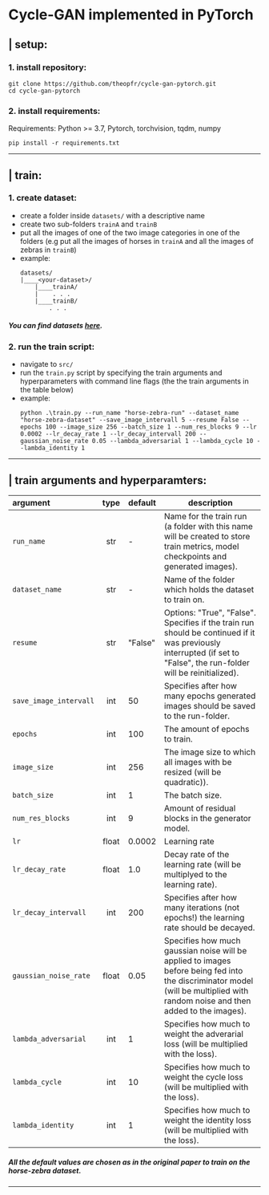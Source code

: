 # Cycle-GAN implemented in PyTorch

## | setup:
### 1. install repository:
```
git clone https://github.com/theopfr/cycle-gan-pytorch.git
cd cycle-gan-pytorch
```

### 2. install requirements:
Requirements: Python >= 3.7, Pytorch, torchvision, tqdm, numpy
```
pip install -r requirements.txt
```

---

## | train:

### 1. create dataset:
- create a folder inside ``datasets/`` with a descriptive name
- create two sub-folders ``trainA`` and ``trainB``
- put all the images of one of the two image categories in one of the folders (e.g put all the images of horses in ``trainA`` and all the images of zebras in ``trainB``)
- example:
    ```
    datasets/
    |____<your-dataset>/
        |____trainA/
        |    . . .
        |____trainB/
            . . .
    ```
  
##### You can find datasets [here](https://people.eecs.berkeley.edu/~taesung_park/CycleGAN/datasets/).

### 2. run the train script:
- navigate to ``src/``
- run the ``train.py`` script by specifying the train arguments and hyperparameters with command line flags (the the train arguments in the table below)
- example:
    ```
    python .\train.py --run_name "horse-zebra-run" --dataset_name "horse-zebra-dataset" --save_image_intervall 5 --resume False --epochs 100 --image_size 256 --batch_size 1 --num_res_blocks 9 --lr 0.0002 --lr_decay_rate 1 --lr_decay_intervall 200 --gaussian_noise_rate 0.05 --lambda_adversarial 1 --lambda_cycle 10 --lambda_identity 1 
    ```

---

## | train arguments and hyperparamters:
| argument | type | default | description | 
| :------------- |:-------------:| ----- | ----- |
| ``run_name`` | str | - | Name for the train run (a folder with this name will be created to store train metrics, model checkpoints and generated images). | 
| ``dataset_name`` | str | - | Name of the folder which holds the dataset to train on. | 
| ``resume`` | str | "False" | Options: "True", "False". Specifies if the train run should be continued if it was previously interrupted (if set to "False", the run-folder will be reinitialized). | 
| ``save_image_intervall`` | int | 50 | Specifies after how many epochs generated images should be saved to the run-folder. | 
| ``epochs`` | int | 100 | The amount of epochs to train. | 
| ``image_size`` | int | 256 | The image size to which all images with be resized (will be quadratic)). | 
| ``batch_size`` | int | 1 | The batch size. | 
| ``num_res_blocks`` | int | 9 | Amount of residual blocks in the generator model. | 
| ``lr`` | float | 0.0002 | Learning rate | 
| ``lr_decay_rate`` | float | 1.0 | Decay rate of the learning rate (will be multiplyed to the learning rate). | 
| ``lr_decay_intervall`` | int | 200 | Specifies after how many iterations (not epochs!) the learning rate should be decayed. | 
| ``gaussian_noise_rate`` | float | 0.05 | Specifies how much gaussian noise will be applied to images before being fed into the discriminator model (will be multiplied with random noise and then added to the images). | 
| ``lambda_adversarial`` | int | 1 | Specifies how much to weight the adverarial loss (will be multiplied with the loss). | 
| ``lambda_cycle`` | int | 10 | Specifies how much to weight the cycle loss (will be multiplied with the loss). | 
| ``lambda_identity`` | int | 1 | Specifies how much to weight the identity loss (will be multiplied with the loss). | 

##### All the default values are chosen as in the original paper to train on the horse-zebra dataset.

---
